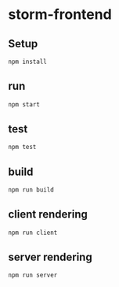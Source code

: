 # storm-frontend

## Setup
```sh
npm install
```

## run
```sh
npm start
```

## test
```sh
npm test
```

## build
```sh
npm run build
```

## client rendering
```sh
npm run client
```

## server rendering
```sh
npm run server
```
